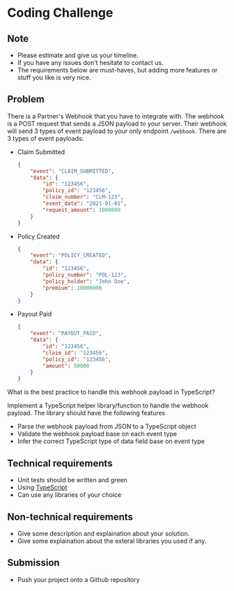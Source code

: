 # Coding Challenge

## Note

- Please estimate and give us your timeline.
- If you have any issues don't hesitate to contact us.
- The requirements below are must-haves, but adding more features or stuff you like is very nice.

## Problem

There is a Partner's Webhook that you have to integrate with. The webhook is a POST request that sends a JSON payload to your server.
Their webhook will send 3 types of event payload to your only endpoint `/webhook`.
There are 3 types of event payloads:

- Claim Submitted

    ```json
    {
        "event": "CLAIM_SUBMITTED",
        "data": {
            "id": "123456",
            "policy_id": "123456",
            "claim_number": "CLM-123",
            "event_date": "2021-01-01",
            "request_amount": 1000000
        }
    }
    ```

- Policy Created

    ```json
    {
        "event": "POLICY_CREATED",
        "data": {
            "id": "123456",
            "policy_number": "POL-123",
            "policy_holder": "John Doe",
            "premium": 10000000
        }
    }
    ```

- Payout Paid

    ```json
    {
        "event": "PAYOUT_PAID",
        "data": {
            "id": "123456",
            "claim_id": "123456",
            "policy_id": "123456",
            "amount": 50000
        }
    }
    ```

What is the best practice to handle this webhook payload in TypeScript?

Implement a TypeScript helper library/function to handle the webhook payload. The library should have the following features

- Parse the webhook payload from JSON to a TypeScript object
- Validate the webhook payload base on each event type
- Infer the correct TypeScript type of data field base on event type

## Technical requirements

- Unit tests should be written and green
- Using [TypeScript](https://www.typescriptlang.org/)
- Can use any libraries of your choice

## Non-technical requirements

- Give some description and explaination about your solution.
- Give some explaination about the exteral libraries you used if any.

## Submission

- Push your project onto a Github repository
